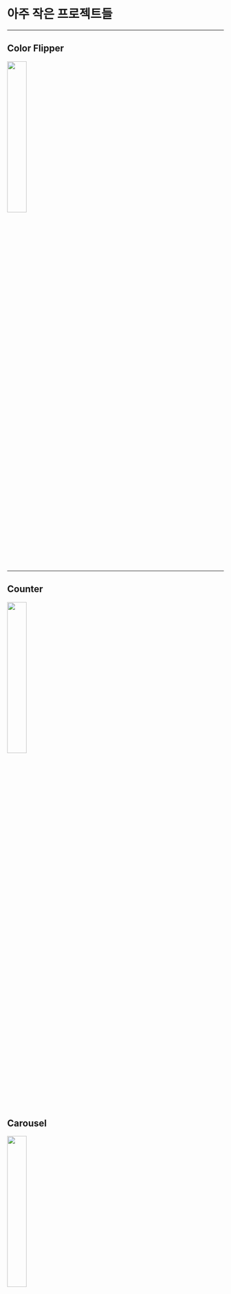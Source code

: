 # 아주 작은 프로젝트들 #
---------------------
## Color Flipper ##
<img width="30%" src="https://github.com/Jeong-Yunchan/Tiny_Project/assets/101458262/e4c8f180-1b3a-44fb-941e-cf1d24d71938">

------------------
## Counter ##
<img width="30%" src="https://github.com/Jeong-Yunchan/Tiny_Project/assets/101458262/517b67bd-139a-4153-a6a1-62a6fcc33603">

## Carousel ##
<img width="30%" src="https://github.com/Jeong-Yunchan/Tiny_Project/assets/101458262/fb431fac-5ce2-43ee-9327-919c440c6528">
